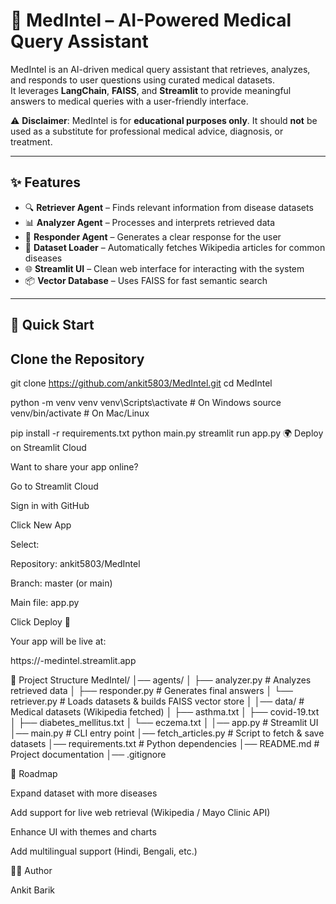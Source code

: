 # 🏥 MedIntel – AI-Powered Medical Query Assistant  

MedIntel is an AI-driven medical query assistant that retrieves, analyzes, and responds to user questions using curated medical datasets.  
It leverages **LangChain**, **FAISS**, and **Streamlit** to provide meaningful answers to medical queries with a user-friendly interface.  

⚠️ **Disclaimer**: MedIntel is for **educational purposes only**. It should **not** be used as a substitute for professional medical advice, diagnosis, or treatment.  

---

## ✨ Features  
- 🔍 **Retriever Agent** – Finds relevant information from disease datasets  
- 📊 **Analyzer Agent** – Processes and interprets retrieved data  
- 💬 **Responder Agent** – Generates a clear response for the user  
- 📂 **Dataset Loader** – Automatically fetches Wikipedia articles for common diseases  
- 🌐 **Streamlit UI** – Clean web interface for interacting with the system  
- 📦 **Vector Database** – Uses FAISS for fast semantic search  

---

## 🚀 Quick Start  

## Clone the Repository  
git clone https://github.com/ankit5803/MedIntel.git
cd MedIntel

python -m venv venv
venv\Scripts\activate   # On Windows
source venv/bin/activate  # On Mac/Linux

pip install -r requirements.txt
python main.py
streamlit run app.py
🌍 Deploy on Streamlit Cloud

Want to share your app online?

Go to Streamlit Cloud

Sign in with GitHub

Click New App

Select:

Repository: ankit5803/MedIntel

Branch: master (or main)

Main file: app.py

Click Deploy 🎉

Your app will be live at:

https://<your-username>-medintel.streamlit.app

📁 Project Structure
MedIntel/
│── agents/
│   ├── analyzer.py      # Analyzes retrieved data
│   ├── responder.py     # Generates final answers
│   └── retriever.py     # Loads datasets & builds FAISS vector store
│
│── data/                # Medical datasets (Wikipedia fetched)
│   ├── asthma.txt
│   ├── covid-19.txt
│   ├── diabetes_mellitus.txt
│   └── eczema.txt
│
│── app.py               # Streamlit UI
│── main.py              # CLI entry point
│── fetch_articles.py    # Script to fetch & save datasets
│── requirements.txt     # Python dependencies
│── README.md            # Project documentation
│── .gitignore

🔮 Roadmap

 Expand dataset with more diseases

 Add support for live web retrieval (Wikipedia / Mayo Clinic API)

 Enhance UI with themes and charts

 Add multilingual support (Hindi, Bengali, etc.)

👨‍💻 Author

Ankit Barik

